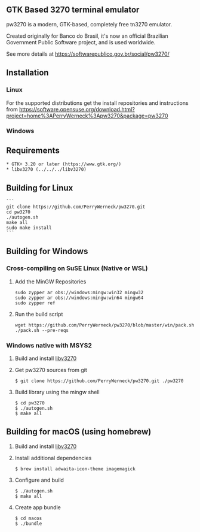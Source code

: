 
## GTK Based 3270 terminal emulator

pw3270 is a modern, GTK-based, completely free tn3270 emulator. 

Created originally for Banco do Brasil, it's now an official Brazilian Government Public Software project, and is used worldwide. 

See more details at https://softwarepublico.gov.br/social/pw3270/

## Installation

### Linux

For the supported distributions get the install repositories and instructions from https://software.opensuse.org/download.html?project=home%3APerryWerneck%3Apw3270&package=pw3270

### Windows


## Requirements

	* GTK+ 3.20 or later (https://www.gtk.org/)
	* libv3270 (../../../libv3270)

## Building for Linux

	```
	git clone https://github.com/PerryWerneck/pw3270.git
	cd pw3270
	./autogen.sh
	make all
	sudo make install
	```

## Building for Windows

### Cross-compiling on SuSE Linux (Native or WSL)

1. Add the MinGW Repositories

	```shell
	sudo zypper ar obs://windows:mingw:win32 mingw32
	sudo zypper ar obs://windows:mingw:win64 mingw64
	sudo zypper ref
	```

2. Run the build script

	```shell
	wget https://github.com/PerryWerneck/pw3270/blob/master/win/pack.sh
	./pack.sh --pre-reqs
	```

### Windows native with MSYS2

1. Build and install [libv3270](../../../libv3270)

2. Get pw3270 sources from git

	```
	$ git clone https://github.com/PerryWerneck/pw3270.git ./pw3270
	```

3. Build library using the mingw shell

	```
	$ cd pw3270
	$ ./autogen.sh
	$ make all
	```


## Building for macOS (using homebrew)

1. Build and install [libv3270](../../../libv3270)

2. Install additional dependencies

	```shell
	$ brew install adwaita-icon-theme imagemagick
	```

3. Configure and build

	```shell
	$ ./autogen.sh
	$ make all
	````

4. Create app bundle

	```shell
	$ cd macos
	$ ./bundle
	````

